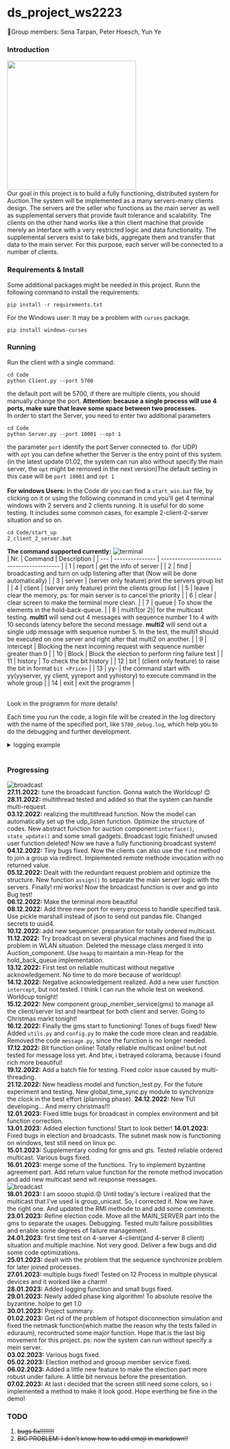 # ds_project_ws2223
👋Group members: Sena Tarpan, Peter Hoesch, Yun Ye <br>

### Introduction
<img src="img/mems.jpg" width="300" height="300"><br>
Our goal in this project is to build a fully functioning, distributed system for Auction.The system will be implemented as a many servers-many clients design. The servers are the seller who functions as the main server as well as supplemental servers that provide fault tolerance and scalability. The clients on the other hand works like a thin client machine that provide merely an interface with a very restricted logic and data functionality. The supplemental servers exist to take bids, aggregate them and transfer that data to the main server. For this purpose, each server will be connected to a number of clients. 
### Requirements & Install<br>
Some additional packages might be needed in this project. Runn the following command to install the requirements:<br>
```
pip install -r requirements.txt
```

For the Windows user: It may be a problem with `curses` package.
```
pip install windows-curses
```
### Running<br>
Run the client with a single command:
```
cd Code
python Client.py --port 5700
```
the default port will be 5700, if there are multiple clients, you should manually change the port. <b>Attention: because a single process will use 4 ports, make sure that leave some space between two processes.</b><br>
In order to start the Server, you need to enter two additional parameters
```
cd Code
python Server.py --port 10001 --opt 1
```
the parameter `port` identify the port Server connected to. (for UDP) <br>
with `opt` you can define whether the Server is the entry point of this system. (in the latest update 01.02, the system can run also without specify the main server, the `opt` might be removed in the next version)The default setting in this case will be `port 10001` and `opt 1` <br><br>
<b>For windows Users:</b> In the Code dir you can find a `start_win.bat` file, by clicking on it or using the following command in cmd you'll get 4 terminal windows with 2 servers and 2 clients running. It is useful for do some testing. It includes some common cases, for example 2-client-2-server situation and so on.
```
cd Code/start_up
2_client_2_server.bat
```
<b>The command supported currently:</b>
![terminal](img/broadcast.png) <br>
| Nr. | Command | Description |
| --- | --------------- | ----------------------------------------- |
| 1 | report    | get the info of server |
| 2 | find      | broadcasting and turn on udp listening after that (Now will be done automatically) |
| 3 | server    | (server only feature) print the servers group list |
| 4 | client    | (server only feature) print the clients group list |
| 5 | leave     | clear the memory, ps: for main server is to cancel the priority |
| 6 | clear     | clear screen to make the terminal more clean. |
| 7 | queue     | To show the elements in the hold-back-queue. |
| 8 | multi1(or 2)| for the multicast testing. <b>multi1</b> will send out 4 messages with sequence number 1 to 4 with 10 seconds latency before the second message. <b>multi2</b> will send out a single udp message with sequence number 5. In the test, the multi1 should be executed on one server and right after that multi2 on another. |
| 9 | intercept   | Blocking the next incoming request with sequence number greater than 0 |
| 10 | Block      | Block the election to perform ring failure test |
| 11 | history    | To check the bit history |
| 12 | bit        | (client only feature) to raise the bit in format `bit <Price>` |
| 13 | yy-        | the command start with yy(yyserver, yy client, yyreport and yyhistory) to execute command in the whole group |
| 14 | exit       | exit the programm |

<br>
Look in the programm for more details!<br>

Each time you run the code, a login file will be created in the log directory with the name of the specified port, like `5700_debug.log`, which help you to do the debugging and further development.
<details>
  <summary>
    logging example
  </summary>
INFO:root:SERVER activate on<br>
ID: 			e2e36f28-0c6a-491f-bfc1-e68c744d928b<br>
Address: 		192.168.0.200:10000 <br>
Broadcast: 		192.168.0.255:5972<br>
Main Server: 		('192.168.0.200', 10000)<br>
Is_Main: 		True<br>
Number of Clients: 	0<br>
Sequence number: 	1<br>
INFO:root:{'ID': 'af5bc12a-cca3-4856-a050-1f8480382548', 'METHOD': 'DISCOVERY', 'SEQUENCE': 0, 'CONTENT': {'TYPE': 'CLIENT', 'UDP_ADDRESS': ('192.168.0.200', 5710)}, 'SENDER_ADDRESS': ('192.168.0.200', 62287)}<br>
DEBUG:root:User input: report<br>
DEBUG:root:User input: start<br>
INFO:root:{'ID': 'af5bc12a-cca3-4856-a050-1f8480382548', 'METHOD': 'BIT', 'SEQUENCE': 0, 'CONTENT': {'UDP_ADDRESS': ('192.168.0.200', 5710), 'PRICE': '20'}, 'SENDER_ADDRESS': ('192.168.0.200', 62404)}<br>
DEBUG:root:User input: end<br>
INFO:root:{'ID': 'e2e36f28-0c6a-491f-bfc1-e68c744d928b', 'METHOD': 'RMI', 'SEQUENCE': 0, 'CONTENT': {'METHODE': 'self.end_auction()'}, 'SENDER_ADDRESS': ('192.168.0.200', 62429)}<br>
DEBUG:root:$$$$$$$$$$$$$$$$$$$$$$$$$$$$$$$$$$$$$$$$<br>
Auction ended successfully!<br>
Winner is af5bc12a-cca3-4856-a050-1f8480382548 with the price 20!<br>
$$$$$$$$$$$$$$$$$$$$$$$$$$$$$$$$$$$$$$$$<br>
DEBUG:root:[('230d743c-4f73-418e-82f9-04bb3d751a84', 10), ('af5bc12a-cca3-4856-a050-1f8480382548', 20)]<br>
</details><br>

### Progressing<br>
![broadcast](img/election.png) <br>
<b>27.11.2022:</b> tune the broadcast function. Gonna watch the Worldcup! 😊<br>
<b>28.11.2022:</b> multithread tested and added so that the system can handle multi-request.<br>
<b>03.12.2022:</b> realizing the multithread function. Now the model can automatically set up the udp_listen function. Optimize the structure of codes. New abstract function for auction component:`interface()`, `state_update()`
and some small gadgets. Broadcast logic finished! unused user function deleted! Now we have a fully functioning broadcast system!<br>
<b>04.12.2022:</b> Tiny bugs fixed. Now the clients can also use the `find` method to join a group via redirect. Implemented remote methode invocation with no returned value.<br>
<b>05.12.2022:</b> Dealt with the redundant request problem and optimize the structure. New function `assign()` to separate the main server logic with the servers. Finally! rmi works! Now the broadcast function is over and go into Bug test!<br>
<b>06.12.2022:</b> Make the terminal more beautiful<br>
<b>08.12.2022:</b> Add three new port for every process to handle specified task. Use pickle marshall instead of json to send out pandas file. Changed secrets to uuid4.<br>
<b>10.12.2022:</b> add new sequencer. preparation for totally ordered multicast.<br>
<b>11.12.2022:</b> Try broadcast on several physical machines and fixed the ip problem in WLAN situation. Deleted the message class merged it into Auction_component. Use `heapq` to maintain a min-Heap for the hold_back_queue implementation.<br> 
<b>13.12.2022:</b> First test on reliable multicast without negative acknowledgement. No time to do more because of worldcup!<br>
<b>14.12.2022:</b> Negative acknowledgement realized. Add a new user function `intercept`, but not tested. I think I can run the whole test on weekend. Worldcup tonight! <br>
<b>15.12.2022:</b> New component group_member_service(gms) to manage all the client/server list and heartbeat for both client and server. Going to Christmas markt tonight!<br>
<b>16.12.2022:</b> Finally the gms start to functioning! Tones of bugs fixed! New Added `utils.py` and `config.py` to make the code more clean and readable. Removed the code `message.py`, since the function is no longer needed.<br>
<b>17.12.2022:</b> Bit function online! Totally reliable multicast online! but not tested for message loss yet. And btw, i betrayed colorama, because i found rich more beautiful!<br>
<b>19.12.2022:</b> Add a batch file for testing. Fixed color issue caused by multi-threading.<br>
<b>21.12.2022:</b> New headless model and function_test.py. For the future experiment and testing. New global_time_sync.py module to synchronize the clock in the best effort (planning phase).
<b>24.12.2022:</b> New TUI developing... And merry christmas!!!<br>
<b>12.01.2023:</b> Fixed little bugs for broadcast in complex environment and bit function correction.<br>
<b>13.01.2023:</b> Added election functions! Start to look better!
<b>14.01.2023:</b> Fixed bugs in election and broadcasts. The subnet mask now is functioning on windows, test still need on linux pc.<br>
<b>15.01.2023:</b> Supplementary coding for gms and gts. Tested reliable ordered  multicast. Various bugs fixed.<br>
<b>16.01.2023:</b> merge some of the functions. Try to implement byzantine agreement part. Add return value function for the remote method invocation and add new multicast send wit response messages.<br>
![broadcast](img/failure_in_middle_bid.png) <br>
<b>18.01.2023:</b> I am soooo stupid.😡 Until today's lecture i realized that the multicast that I've used is group_unicast. So, I corrected it. Now we have the right one. And updated the RMI methode to and add some comments.<br>
<b>23.01.2023:</b> Refine election code. Move all the MAIN_SERVER part into the gms to separate the usages. Debugging. Tested multi failure possibilities and enable some degrees of failure management.<br>
<b>24.01.2023:</b> first time test on 4-server 4-client(and 4-server 8 client) situation and multiple machine. Not very good. Deliver a few bugs and did some code optimizations.<br> 
<b>25.01.2023:</b> dealt with the problem that the sequence synchronize problem for later joined processes.<br> 
<b>27.01.2023:</b> multiple bugs fixed! Tested on 12 Process in multiple physical devices and it worked like a charm! <br> 
<b>28.01.2023:</b> Added logging function and small bugs fixed.<br>
<b>29.01.2023:</b> Newly added phase king algorithm! To absolute resolve the byzantine. holpe to get 1.0<br>
<b>30.01.2023:</b> Project summary.<br>
<b>01.02.2023:</b> Get rid of the problem of hotspot disconnection simulation and fixed the netmask function(which matbe the reason why the tests failed in eduraum), recontructed some major function. Hope that is the last big movement for this project. ps: now the system can run without specify a mein server.<br>
<b>03.02.2023:</b> Various bugs fixed. <br>
<b>05.02.2023:</b> Election method and grooup member service fixed. <br>
<b>06.02.2023:</b> Added a little new feature to make the election part more robust under failure. A little bit nervous before the presentation. <br>
<b>07.02.2023:</b> At last i decided that the screen still need some colors, so i implemented a method to make it look good. Hope everthing be fine in the demo!<br>
### TODO<br>
1. ~~bugs fix!!!!!!!!~~
2. ~~BIG PROBLEM: I don't know how to add emoji in markdown!!~~